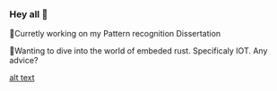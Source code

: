### Hey all 👋


🔭Curretly working on my Pattern recognition Dissertation 

🌱Wanting to dive into the world of embeded rust. Specificaly IOT. Any advice? 

[alt text](https://upload.wikimedia.org/wikipedia/commons/thumb/d/d5/Rust_programming_language_black_logo.svg/440px-Rust_programming_language_black_logo.svg.png)

